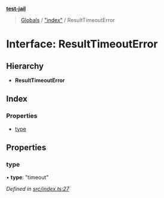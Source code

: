 **[test-jail](../README.md)**

> [Globals](undefined) / ["index"](../README.md) / ResultTimeoutError

# Interface: ResultTimeoutError

## Hierarchy

* **ResultTimeoutError**

## Index

### Properties

* [type](_index_.resulttimeouterror.md#type)

## Properties

### type

•  **type**: \"timeout\"

*Defined in [src/index.ts:27](https://github.com/dominik-korsa/test-jail/blob/e012a68/src/index.ts#L27)*
